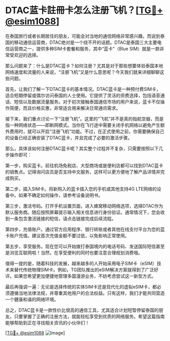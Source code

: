 # DTAC蓝卡註冊卡怎么注册飞机？[[TG💪+ @esim1088](https://t.me/s/esim1088)]

在泰国旅行或者长期居住的朋友，可能会对当地的通信网络非常感兴趣。而说到泰国的移动通信运营商，DTAC绝对是一个绕不开的话题。DTAC是泰国三大主要电信运营商之一，提供多种SIM卡套餐和服务，其中“蓝卡”（Blue SIM）就是一款非常受欢迎的选择。

那么问题来了：什么是DTAC蓝卡？如何注册？尤其是对于那些想要体验泰国本地网络速度和流量的人来说，“注册飞机”又是什么意思呢？今天我们就来详细聊聊这些问题。

首先，让我们了解一下DTAC蓝卡的基本情况。DTAC蓝卡是一种预付费SIM卡，适合短期停留或偶尔访问泰国的人士使用。它提供了灵活的资费选择，包括语音通话、短信以及数据流量服务。对于初次接触泰国通信市场的用户来说，蓝卡不仅操作简便，而且价格实惠，非常适合用来解决日常通讯需求。

接下来，我们重点讨论一下“注册飞机”。这里的“飞机”并不是真的指航空器，而是指一种网络状态——即断网模式。当你在飞行途中需要关闭手机网络以避免产生额外费用时，就可以开启“注册飞机”功能。不过，在正式使用之前，你需要确保自己的设备已经正确安装了DTAC蓝卡，并且完成了必要的激活步骤。

那么，具体该如何注册DTAC蓝卡呢？其实整个过程并不复杂，只需要按照以下几步操作即可：

第一步，购买蓝卡。前往机场免税店、大型商场或是便利店都可以找到DTAC蓝卡的销售点。记得询问店员是否支持中文服务，这样可以更方便地了解产品详情并完成购买。

第二步，插入SIM卡。将新购入的蓝卡插入您的手机或其他支持4G LTE网络的设备中。如果不确定如何操作，请参考设备说明书。

第三步，激活号码。打开手机设置页面，进入蜂窝移动网络选项，选择DTAC作为默认服务商。随后按照屏幕提示输入相关信息进行身份验证。通常情况下，您会收到一条包含激活链接的短信，请点击链接完成后续流程。

第四步，充值账户。通过官方应用程序、银行转账或者其他在线支付平台为您的蓝卡账户充值。建议首次充值金额不要过低，以免影响正常使用。

第五步，享受服务。现在您可以开始拨打泰国境内的电话号码、发送国际短信甚至是浏览互联网啦！当然，在享受便利的同时也要注意合理规划消费哦。

值得一提的是，随着科技的发展，越来越多的人开始采用电子SIM卡（eSIM）技术来替代传统物理SIM卡。例如，TG团队推出的eSIM解决方案就得到了广泛好评。如果您希望更加便捷地管理多国漫游业务，不妨考虑尝试这一新型方式。

最后再强调一遍：无论是选择传统的实体SIM卡还是现代化的虚拟eSIM卡，都必须遵循当地法律法规，并尊重其他用户的合法权益。只有这样，我们才能共同营造一个健康和谐的网络环境。

总之，DTAC蓝卡是一款性价比很高的通信工具，尤其适合计划短暂停留泰国的朋友。只要掌握了正确的注册方法，就能轻松享受到优质的网络服务。希望这篇指南能够帮助到正在寻找相关资讯的小伙伴们！

[[TG💪+ @esim1088](https://t.me/s/esim1088) ![Image](https://i.postimg.cc/4NQfJmqS/Snipaste-2025-05-13-00-14-12.png)]
